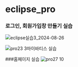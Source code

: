 # eclipse_pro

### 로그인, 회원가입창 만들기 실습
![eclipse실습3_2024-08-26](https://github.com/user-attachments/assets/bf7bd8a7-17d7-4dc4-9be9-a15fefd346aa)

![pro23 3마이바티스 실습 ](https://github.com/user-attachments/assets/b4f589f2-52cb-46d7-abcc-691d0d7a0aa3)


###홈페이지 실습
![pro27 10](https://github.com/user-attachments/assets/a054299b-9d21-4895-8cd1-355415c1af73)
